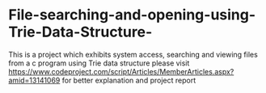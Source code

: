 # File-searching-and-opening-using-Trie-Data-Structure-
This is a project which exhibits system access, searching and viewing files from a c program using Trie data structure
please visit https://www.codeproject.com/script/Articles/MemberArticles.aspx?amid=13141069 for better explanation and project report

